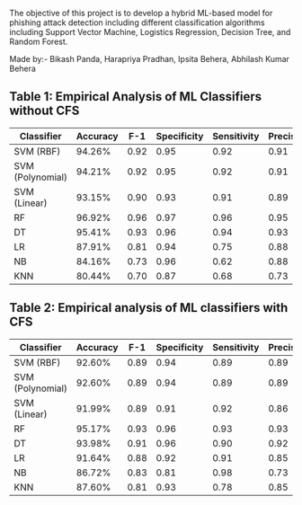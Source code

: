 The objective of this project is to develop a hybrid ML-based model for phishing attack detection including different classification algorithms including Support Vector Machine, Logistics Regression, Decision Tree, and Random Forest.

Made by:-
Bikash Panda,
Harapriya Pradhan,
Ipsita Behera,
Abhilash Kumar Behera




## Table 1: Empirical Analysis of ML Classifiers without CFS

| Classifier | Accuracy | F-1   | Specificity | Sensitivity | Precision | ROC_AUC |
|-------|----------|-------|-------------|-------------|-----------|---------|
| SVM (RBF)   | 94.26%   | 0.92  | 0.95        | 0.92        | 0.91      |         |
| SVM (Polynomial)      | 94.21%   | 0.92  | 0.95        | 0.92        | 0.91      |         |
| SVM (Linear)      | 93.15%   | 0.90  | 0.93        | 0.91        | 0.89      |         |
| RF    | 96.92%   | 0.96  | 0.97        | 0.96        | 0.95      | 0.9948  |
| DT    | 95.41%   | 0.93  | 0.96        | 0.94        | 0.93      | 0.9503  |
| LR    | 87.91%   | 0.81  | 0.94        | 0.75        | 0.88      | 0.9480  |
| NB    | 84.16%   | 0.73  | 0.96        | 0.62        | 0.88      | 0.9555  |
| KNN   | 80.44%   | 0.70  | 0.87        | 0.68        | 0.73      | 0.8741  |



## Table 2: Empirical analysis of ML classifiers with CFS 

| Classifier | Accuracy | F-1   | Specificity | Sensitivity | Precision | ROC_AUC |
|-------|----------|-------|-------------|-------------|-----------|---------|
| SVM (RBF)   | 92.60%   | 0.89  | 0.94        | 0.89        | 0.89      |         |
| SVM (Polynomial)      | 92.60%   | 0.89  | 0.94        | 0.89        | 0.89      |         |
| SVM (Linear)      | 91.99%   | 0.89  | 0.91        | 0.92        | 0.86      |         |
| RF    | 95.17%   | 0.93  | 0.96        | 0.93        | 0.93      | 0.9872  |
| DT    | 93.98%   | 0.91  | 0.96        | 0.90        | 0.92      | 0.9432  |
| LR    | 91.64%   | 0.88  | 0.92        | 0.91        | 0.85      | 0.9701  |
| NB    | 86.72%   | 0.83  | 0.81        | 0.98        | 0.73      | 0.9466  |
| KNN   | 87.60%   | 0.81  | 0.93        | 0.78        | 0.85      | 0.9450  |
